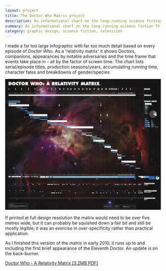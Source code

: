 ```yaml
---
layout: project
title: The Doctor Who Matrix project
description: An informational chart on the long-running science fiction TV show
summary: An informational chart on the long-running science fiction TV show
category: graphic design, science fiction, television
---
```


I made a far too large infographic with far too much detail based on every episode of <em>Doctor Who</em>. As a 'relativity matrix' it shows Doctors, companions, appearances by notable adversaries and the time frame that events take place in - all by the factor of screen time. The chart lists serial/episode titles, production seasons/years, accumulating running time, character fates and breakdowns of gender/species.

![Image of the DW Matrix](/resources/dwmatrixsmall.jpg)

If printed at full design resolution the matrix would need to be over five metres wide, but it can probably be squished down a fair bit and still be mostly legible; it was an exercise in over-specificity rather than practical application.

As I finished this version of the matrix in early 2010, it runs up to and including the first brief appearance of the Eleventh Doctor. An update is on the back-burner.

[Doctor Who - A Relativity Matrix [3.2MB PDF]](/resources/DoctorWhoMatrixv1.pdf)